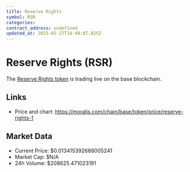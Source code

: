 ```yaml
---
title: Reserve Rights
symbol: RSR
categories: 
contract_address: undefined
updated_at: 2025-01-27T14:49:07.825Z
---
```


# Reserve Rights (RSR)
The [Reserve Rights token](https://moralis.com/chain/base/token/price/reserve-rights-1) is trading live on the base blockchain.

## Links
- Price and chart: https://moralis.com/chain/base/token/price/reserve-rights-1

## Market Data
- Current Price: $0.013415392688005241
- Market Cap: $N/A
- 24h Volume: $208625.471023191
